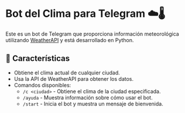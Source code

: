 # Bot del Clima para Telegram ☁️🌡️  

Este es un bot de Telegram que proporciona información meteorológica utilizando [WeatherAPI](https://www.weatherapi.com/) y está desarrollado en Python.  

## 📌 Características  

- Obtiene el clima actual de cualquier ciudad.  
- Usa la API de WeatherAPI para obtener los datos.  
- Comandos disponibles:  
  - `/c <ciudad>` - Obtiene el clima de la ciudad especificada.  
  - `/ayuda` - Muestra información sobre cómo usar el bot.  
  - `/start` - Inicia el bot y muestra un mensaje de bienvenida.  
